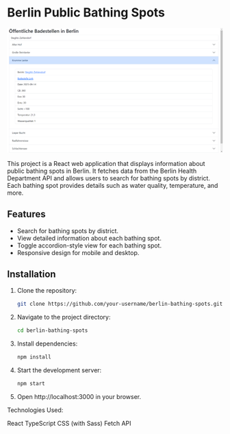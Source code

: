 # Berlin Public Bathing Spots

![Berlin Public Bathing Spots Showcase](showcase.png)

This project is a React web application that displays information about public bathing spots in Berlin. It fetches data from the Berlin Health Department API and allows users to search for bathing spots by district. Each bathing spot provides details such as water quality, temperature, and more.

## Features

- Search for bathing spots by district.
- View detailed information about each bathing spot.
- Toggle accordion-style view for each bathing spot.
- Responsive design for mobile and desktop.

## Installation

1. Clone the repository:

   ```bash
   git clone https://github.com/your-username/berlin-bathing-spots.git

   ```

2. Navigate to the project directory:

   ```bash
   cd berlin-bathing-spots
   ```

3. Install dependencies:

   ```bash
   npm install
   ```

4. Start the development server:

   ```bash
   npm start
   ```

5. Open http://localhost:3000 in your browser.

Technologies Used:

React
TypeScript
CSS (with Sass)
Fetch API
